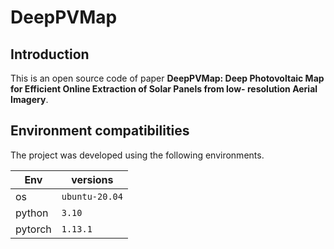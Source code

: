 # DeepPVMap
## Introduction
This is an open source code of paper **DeepPVMap: Deep Photovoltaic Map for Efficient Online Extraction of Solar Panels from low-
resolution Aerial Imagery**. 

## Environment compatibilities

The project was developed using the following environments.

| Env | versions |
| --- | --- |
| os  | `ubuntu-20.04` |
| python | `3.10` |
| pytorch | `1.13.1` |

